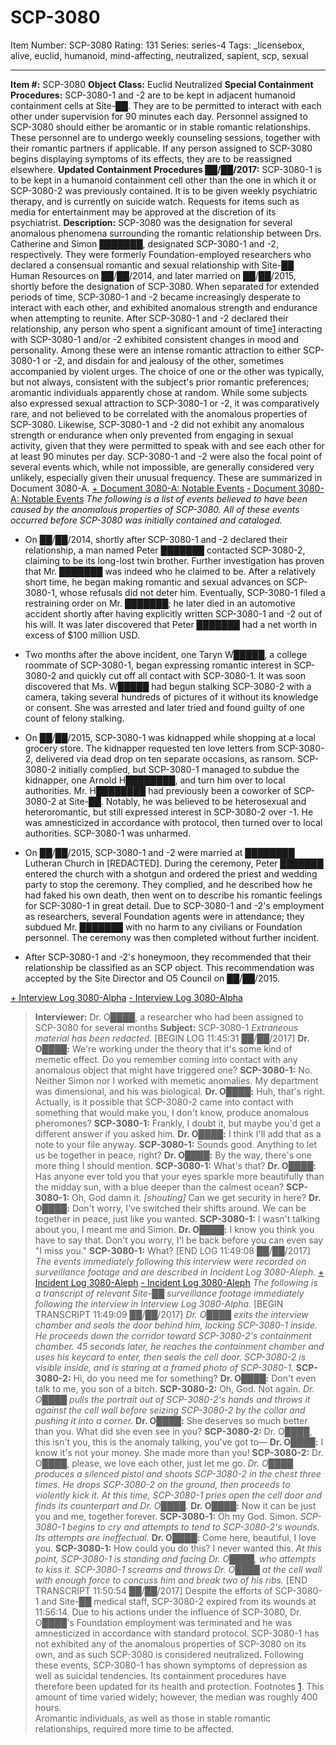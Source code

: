 # SCP-3080
Item Number: SCP-3080
Rating: 131
Series: series-4
Tags: _licensebox, alive, euclid, humanoid, mind-affecting, neutralized, sapient, scp, sexual

---

  
**Item #:** SCP-3080 
**Object Class:** Euclid Neutralized
**Special Containment Procedures:** SCP-3080-1 and -2 are to be kept in adjacent humanoid containment cells at Site-██. They are to be permitted to interact with each other under supervision for 90 minutes each day.
Personnel assigned to SCP-3080 should either be aromantic or in stable romantic relationships. These personnel are to undergo weekly counseling sessions, together with their romantic partners if applicable. If any person assigned to SCP-3080 begins displaying symptoms of its effects, they are to be reassigned elsewhere.
**Updated Containment Procedures ██/██/2017:** SCP-3080-1 is to be kept in a humanoid containment cell other than the one in which it or SCP-3080-2 was previously contained. It is to be given weekly psychiatric therapy, and is currently on suicide watch. Requests for items such as media for entertainment may be approved at the discretion of its psychiatrist.
**Description:** SCP-3080 was the designation for several anomalous phenomena surrounding the romantic relationship between Drs. Catherine and Simon ███████, designated SCP-3080-1 and -2, respectively. They were formerly Foundation-employed researchers who declared a consensual romantic and sexual relationship with Site-██ Human Resources on ██/██/2014, and later married on ██/██/2015, shortly before the designation of SCP-3080.
When separated for extended periods of time, SCP-3080-1 and -2 became increasingly desperate to interact with each other, and exhibited anomalous strength and endurance when attempting to reunite.
After SCP-3080-1 and -2 declared their relationship, any person who spent a significant amount of time[1](javascript:;) interacting with SCP-3080-1 and/or -2 exhibited consistent changes in mood and personality. Among these were an intense romantic attraction to either SCP-3080-1 or -2, and disdain for and jealousy of the other, sometimes accompanied by violent urges.
The choice of one or the other was typically, but not always, consistent with the subject's prior romantic preferences; aromantic individuals apparently chose at random. While some subjects also expressed sexual attraction to SCP-3080-1 or -2, it was comparatively rare, and not believed to be correlated with the anomalous properties of SCP-3080.
Likewise, SCP-3080-1 and -2 did not exhibit any anomalous strength or endurance when only prevented from engaging in sexual activity, given that they were permitted to speak with and see each other for at least 90 minutes per day.
SCP-3080-1 and -2 were also the focal point of several events which, while not impossible, are generally considered very unlikely, especially given their unusual frequency. These are summarized in Document 3080-A.
[\+ Document 3080-A: Notable Events](javascript:;)
[\- Document 3080-A: Notable Events](javascript:;)
_The following is a list of events believed to have been caused by the anomalous properties of SCP-3080. All of these events occurred before SCP-3080 was initially contained and cataloged._
  * On ██/██/2014, shortly after SCP-3080-1 and -2 declared their relationship, a man named Peter ███████ contacted SCP-3080-2, claiming to be its long-lost twin brother. Further investigation has proven that Mr. ███████ was indeed who he claimed to be. After a relatively short time, he began making romantic and sexual advances on SCP-3080-1, whose refusals did not deter him. Eventually, SCP-3080-1 filed a restraining order on Mr. ███████; he later died in an automotive accident shortly after having explicitly written SCP-3080-1 and -2 out of his will. It was later discovered that Peter ███████ had a net worth in excess of $100 million USD.

  * Two months after the above incident, one Taryn W█████, a college roommate of SCP-3080-1, began expressing romantic interest in SCP-3080-2 and quickly cut off all contact with SCP-3080-1. It was soon discovered that Ms. W█████ had begun stalking SCP-3080-2 with a camera, taking several hundreds of pictures of it without its knowledge or consent. She was arrested and later tried and found guilty of one count of felony stalking.

  * On ██/██/2015, SCP-3080-1 was kidnapped while shopping at a local grocery store. The kidnapper requested ten love letters from SCP-3080-2, delivered via dead drop on ten separate occasions, as ransom. SCP-3080-2 initially complied, but SCP-3080-1 managed to subdue the kidnapper, one Arnold H████████, and turn him over to local authorities. Mr. H████████ had previously been a coworker of SCP-3080-2 at Site-██. Notably, he was believed to be heterosexual and heteroromantic, but still expressed interest in SCP-3080-2 over -1. He was amnesticized in accordance with protocol, then turned over to local authorities. SCP-3080-1 was unharmed.

  * On ██/██/2015, SCP-3080-1 and -2 were married at ████████ Lutheran Church in [REDACTED]. During the ceremony, Peter ███████ entered the church with a shotgun and ordered the priest and wedding party to stop the ceremony. They complied, and he described how he had faked his own death, then went on to describe his romantic feelings for SCP-3080-1 in great detail. Due to SCP-3080-1 and -2's employment as researchers, several Foundation agents were in attendance; they subdued Mr. ███████ with no harm to any civilians or Foundation personnel. The ceremony was then completed without further incident.

  * After SCP-3080-1 and -2's honeymoon, they recommended that their relationship be classified as an SCP object. This recommendation was accepted by the Site Director and O5 Council on ██/██/2015.

[\+ Interview Log 3080-Alpha](javascript:;)
[\- Interview Log 3080-Alpha](javascript:;)
> **Interviewer:** Dr. O████, a researcher who had been assigned to SCP-3080 for several months
> **Subject:** SCP-3080-1
> _Extraneous material has been redacted._
> [BEGIN LOG 11:45:31 ██/██/2017]
> **Dr. O████:** We're working under the theory that it's some kind of memetic effect. Do you remember coming into contact with any anomalous object that might have triggered one?
> **SCP-3080-1:** No. Neither Simon nor I worked with memetic anomalies. My department was dimensional, and his was biological.
> **Dr. O████:** Huh, that's right. Actually, is it possible that SCP-3080-2 came into contact with something that would make you, I don't know, produce anomalous pheromones?
> **SCP-3080-1:** Frankly, I doubt it, but maybe you'd get a different answer if you asked him.
> **Dr. O████:** I think I'll add that as a note to your file anyway.
> **SCP-3080-1:** Sounds good. Anything to let us be together in peace, right?
> **Dr. O████:** By the way, there's one more thing I should mention.
> **SCP-3080-1:** What's that?
> **Dr. O████:** Has anyone ever told you that your eyes sparkle more beautifully than the midday sun, with a blue deeper than the calmest ocean?
> **SCP-3080-1:** Oh, God damn it. _[shouting]_ Can we get security in here?
> **Dr. O████:** Don't worry, I've switched their shifts around. We can be together in peace, just like you wanted.
> **SCP-3080-1:** I wasn't talking about you, I meant me and Simon.
> **Dr. O████:** I know you think you have to say that. Don't you worry, I'l be back before you can even say "I miss you."
> **SCP-3080-1:** What?
> [END LOG 11:49:08 ██/██/2017]
> _The events immediately following this interview were recorded on surveillance footage and are described in Incident Log 3080-Aleph._
[\+ Incident Log 3080-Aleph](javascript:;)
[\- Incident Log 3080-Aleph](javascript:;)
> _The following is a transcript of relevant Site-██ surveillance footage immediately following the interview in Interview Log 3080-Alpha._
> [BEGIN TRANSCRIPT 11:49:09 ██/██/2017]
> _Dr. O████ exits the interview chamber and seals the door behind him, locking SCP-3080-1 inside. He proceeds down the corridor toward SCP-3080-2's containment chamber._
> _45 seconds later, he reaches the containment chamber and uses his keycard to enter, then seals the cell door. SCP-3080-2 is visible inside, and is staring at a framed photo of SCP-3080-1._
> **SCP-3080-2:** Hi, do you need me for something?
> **Dr. O████:** Don't even talk to me, you son of a bitch.
> **SCP-3080-2:** Oh, God. Not again.
> _Dr. O████ pulls the portrait out of SCP-3080-2's hands and throws it against the cell wall before seizing SCP-3080-2 by the collar and pushing it into a corner._
> **Dr. O████:** She deserves so much better than you. What did she even see in you?
> **SCP-3080-2:** Dr. O████, this isn't you, this is the anomaly talking, you've got to—
> **Dr. O████:** I know it's not your money. She made more than you!
> **SCP-3080-2:** Dr. O████, please, we love each other, just let me go.
> _Dr. O████ produces a silenced pistol and shoots SCP-3080-2 in the chest three times. He drops SCP-3080-2 on the ground, then proceeds to violently kick it._
> _At this time, SCP-3080-1 pries open the cell door and finds its counterpart and Dr. O████._
> **Dr. O████:** Now it can be just you and me, together forever.
> **SCP-3080-1:** Oh my God. Simon.
> _SCP-3080-1 begins to cry and attempts to tend to SCP-3080-2's wounds. Its attempts are ineffectual._
> **Dr. O████:** Come here, beautiful, I love you.
> **SCP-3080-1:** How could you do this? I never wanted this.
> _At this point, SCP-3080-1 is standing and facing Dr. O████, who attempts to kiss it. SCP-3080-1 screams and throws Dr. O████ at the cell wall with enough force to concuss him and break two of his ribs._
> [END TRANSCRIPT 11:50:54 ██/██/2017]
> Despite the efforts of SCP-3080-1 and Site-██ medical staff, SCP-3080-2 expired from its wounds at 11:56:14.
> Due to his actions under the influence of SCP-3080, Dr. O████'s Foundation employment was terminated and he was amnesticized in accordance with standard protocol.
> SCP-3080-1 has not exhibited any of the anomalous properties of SCP-3080 on its own, and as such SCP-3080 is considered neutralized. Following these events, SCP-3080-1 has shown symptoms of depression as well as suicidal tendencies. Its containment procedures have therefore been updated for its health and protection.
Footnotes
[1](javascript:;). This amount of time varied widely; however, the median was roughly 400 hours.  
Aromantic individuals, as well as those in stable romantic relationships, required more time to be affected.